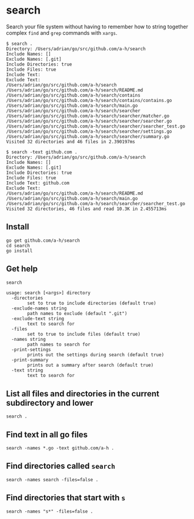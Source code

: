 # search

Search your file system without having to remember how to string together complex `find` and `grep` commands with `xargs`.

```
$ search .
Directory: /Users/adrian/go/src/github.com/a-h/search
Include Names: []
Exclude Names: [.git]
Include Directories: true
Include Files: true
Include Text:
Exclude Text:
/Users/adrian/go/src/github.com/a-h/search
/Users/adrian/go/src/github.com/a-h/search/README.md
/Users/adrian/go/src/github.com/a-h/search/contains
/Users/adrian/go/src/github.com/a-h/search/contains/contains.go
/Users/adrian/go/src/github.com/a-h/search/main.go
/Users/adrian/go/src/github.com/a-h/search/searcher
/Users/adrian/go/src/github.com/a-h/search/searcher/matcher.go
/Users/adrian/go/src/github.com/a-h/search/searcher/searcher.go
/Users/adrian/go/src/github.com/a-h/search/searcher/searcher_test.go
/Users/adrian/go/src/github.com/a-h/search/searcher/settings.go
/Users/adrian/go/src/github.com/a-h/search/searcher/summary.go
Visited 32 directories and 46 files in 2.390197ms
```

```
$ search -text github.com .
Directory: /Users/adrian/go/src/github.com/a-h/search
Include Names: []
Exclude Names: [.git]
Include Directories: true
Include Files: true
Include Text: github.com
Exclude Text:
/Users/adrian/go/src/github.com/a-h/search/README.md
/Users/adrian/go/src/github.com/a-h/search/main.go
/Users/adrian/go/src/github.com/a-h/search/searcher/searcher_test.go
Visited 32 directories, 46 files and read 10.3K in 2.455713ms
```

## Install

```
go get github.com/a-h/search
cd search
go install
```

## Get help

```bash
search
```

```
usage: search [<args>] directory
  -directories
        set to true to include directories (default true)
  -exclude-names string
        path names to exclude (default ".git")
  -exclude-text string
        text to search for
  -files
        set to true to include files (default true)
  -names string
        path names to search for
  -print-settings
        prints out the settings during search (default true)
  -print-summary
        prints out a summary after search (default true)
  -text string
        text to search for
```

## List all files and directories in the current subdirectory and lower

```
search .
```

## Find text in all go files

```
search -names *.go -text github.com/a-h .
```

## Find directories called `search`

```
search -names search -files=false .
```

## Find directories that start with `s`

```
search -names "s*" -files=false .
```